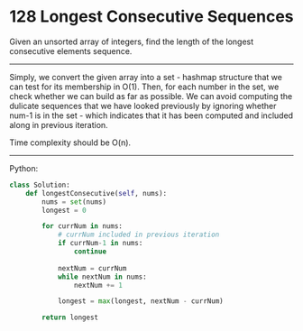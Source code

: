 128 Longest Consecutive Sequences
=================================

Given an unsorted array of integers, find the length of the longest consecutive
elements sequence.

---

Simply, we convert the given array into a set - hashmap structure that we can
test for its membership in O(1). Then, for each number in the set, we check
whether we can build as far as possible. We can avoid computing the dulicate
sequences that we have looked previously by ignoring whether num-1 is in the
set - which indicates that it has been computed and included along in previous
iteration.

Time complexity should be O(n).

---

Python:

```python
class Solution:
    def longestConsecutive(self, nums):
        nums = set(nums)
        longest = 0

        for currNum in nums:
            # currNum included in previous iteration
            if currNum-1 in nums:
                continue
            
            nextNum = currNum
            while nextNum in nums:
                nextNum += 1

            longest = max(longest, nextNum - currNum)

        return longest
```

